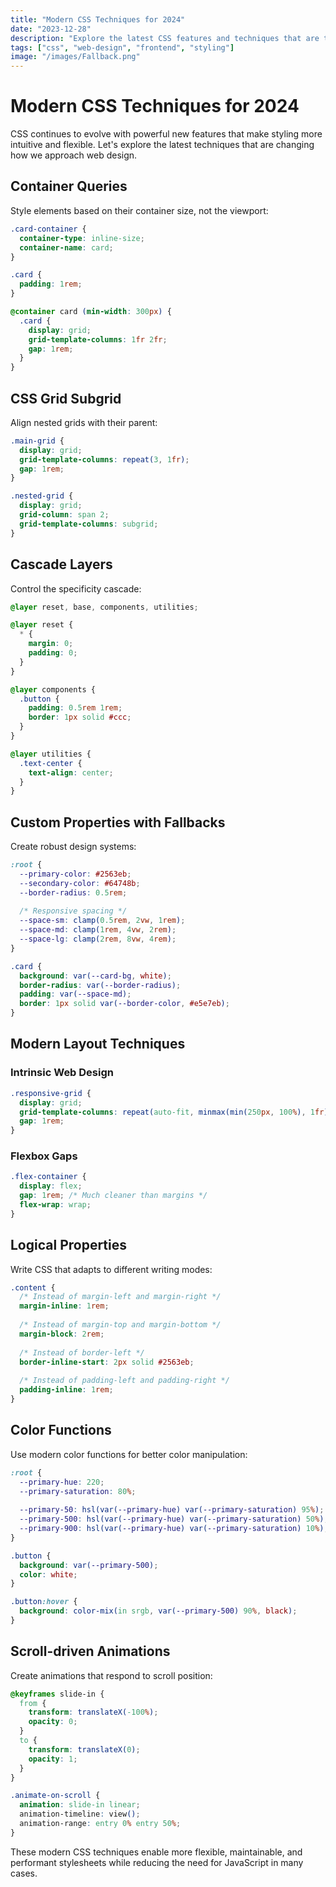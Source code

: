 ```yaml
---
title: "Modern CSS Techniques for 2024"
date: "2023-12-28"
description: "Explore the latest CSS features and techniques that are transforming web design."
tags: ["css", "web-design", "frontend", "styling"]
image: "/images/Fallback.png"
---
```


# Modern CSS Techniques for 2024

CSS continues to evolve with powerful new features that make styling more intuitive and flexible. Let's explore the latest techniques that are changing how we approach web design.

## Container Queries

Style elements based on their container size, not the viewport:

```css
.card-container {
  container-type: inline-size;
  container-name: card;
}

.card {
  padding: 1rem;
}

@container card (min-width: 300px) {
  .card {
    display: grid;
    grid-template-columns: 1fr 2fr;
    gap: 1rem;
  }
}
```

## CSS Grid Subgrid

Align nested grids with their parent:

```css
.main-grid {
  display: grid;
  grid-template-columns: repeat(3, 1fr);
  gap: 1rem;
}

.nested-grid {
  display: grid;
  grid-column: span 2;
  grid-template-columns: subgrid;
}
```

## Cascade Layers

Control the specificity cascade:

```css
@layer reset, base, components, utilities;

@layer reset {
  * {
    margin: 0;
    padding: 0;
  }
}

@layer components {
  .button {
    padding: 0.5rem 1rem;
    border: 1px solid #ccc;
  }
}

@layer utilities {
  .text-center {
    text-align: center;
  }
}
```

## Custom Properties with Fallbacks

Create robust design systems:

```css
:root {
  --primary-color: #2563eb;
  --secondary-color: #64748b;
  --border-radius: 0.5rem;
  
  /* Responsive spacing */
  --space-sm: clamp(0.5rem, 2vw, 1rem);
  --space-md: clamp(1rem, 4vw, 2rem);
  --space-lg: clamp(2rem, 8vw, 4rem);
}

.card {
  background: var(--card-bg, white);
  border-radius: var(--border-radius);
  padding: var(--space-md);
  border: 1px solid var(--border-color, #e5e7eb);
}
```

## Modern Layout Techniques

### Intrinsic Web Design

```css
.responsive-grid {
  display: grid;
  grid-template-columns: repeat(auto-fit, minmax(min(250px, 100%), 1fr));
  gap: 1rem;
}
```

### Flexbox Gaps

```css
.flex-container {
  display: flex;
  gap: 1rem; /* Much cleaner than margins */
  flex-wrap: wrap;
}
```

## Logical Properties

Write CSS that adapts to different writing modes:

```css
.content {
  /* Instead of margin-left and margin-right */
  margin-inline: 1rem;
  
  /* Instead of margin-top and margin-bottom */
  margin-block: 2rem;
  
  /* Instead of border-left */
  border-inline-start: 2px solid #2563eb;
  
  /* Instead of padding-left and padding-right */
  padding-inline: 1rem;
}
```

## Color Functions

Use modern color functions for better color manipulation:

```css
:root {
  --primary-hue: 220;
  --primary-saturation: 80%;
  
  --primary-50: hsl(var(--primary-hue) var(--primary-saturation) 95%);
  --primary-500: hsl(var(--primary-hue) var(--primary-saturation) 50%);
  --primary-900: hsl(var(--primary-hue) var(--primary-saturation) 10%);
}

.button {
  background: var(--primary-500);
  color: white;
}

.button:hover {
  background: color-mix(in srgb, var(--primary-500) 90%, black);
}
```

## Scroll-driven Animations

Create animations that respond to scroll position:

```css
@keyframes slide-in {
  from {
    transform: translateX(-100%);
    opacity: 0;
  }
  to {
    transform: translateX(0);
    opacity: 1;
  }
}

.animate-on-scroll {
  animation: slide-in linear;
  animation-timeline: view();
  animation-range: entry 0% entry 50%;
}
```

These modern CSS techniques enable more flexible, maintainable, and performant stylesheets while reducing the need for JavaScript in many cases.
